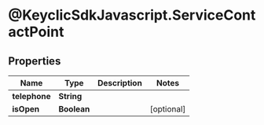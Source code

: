 # @KeyclicSdkJavascript.ServiceContactPoint

## Properties
Name | Type | Description | Notes
------------ | ------------- | ------------- | -------------
**telephone** | **String** |  | 
**isOpen** | **Boolean** |  | [optional] 


